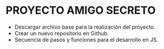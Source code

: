 <h1>PROYECTO AMIGO SECRETO</h1>
  <ul>
    <li>Descargar archivo base para la realización del proyecto.</li>
    <li>Crear un nuevo repositorio en Github.</li>
    <li>Secuencia de pasos y funciones para el desarrollo en JS.</li>
  </ul>
